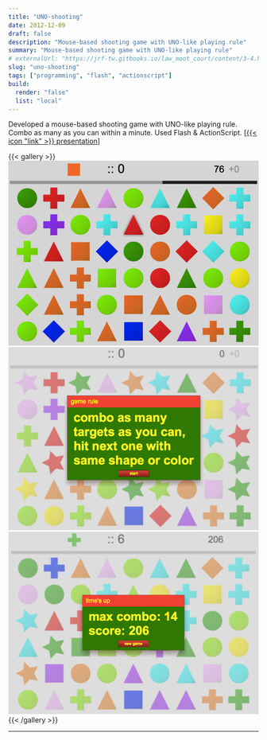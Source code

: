 ```yaml
---
title: "UNO-shooting"
date: 2012-12-09
draft: false
description: "Mouse-based shooting game with UNO-like playing rule"
summary: "Mouse-based shooting game with UNO-like playing rule"
# externalUrl: "https://jrf-tw.gitbooks.io/law_moot_court/content/3-4.html"
slug: "uno-shooting"
tags: ["programming", "flash", "actionscript"]
build:
  render: "false"
  list: "local"
---
```


Developed a mouse-based shooting game with UNO-like playing rule. Combo  as many as you can within a minute. Used Flash & ActionScript. [[{{< icon "link" >}} presentation](UNOshooting_slide.pdf)]

{{< gallery >}}
  <img src="feature-UNO_during.jpg" class="grid-w100" />
  <img src="UNO_start.jpg" class="grid-w50" />
  <img src="UNO_end.jpg" class="grid-w50" />
{{< /gallery >}}

---

